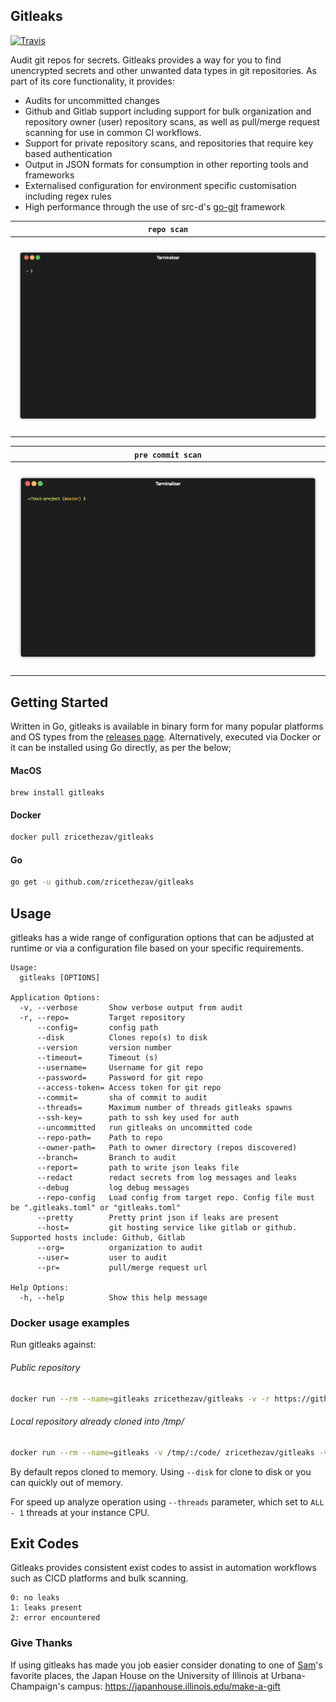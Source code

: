 Gitleaks
--------

<p align="left">
      <a href="https://travis-ci.org/zricethezav/gitleaks"><img alt="Travis" src="https://img.shields.io/travis/zricethezav/gitleaks/master.svg?style=flat-square"></a>
</p>

Audit git repos for secrets. Gitleaks provides a way for you to find unencrypted secrets and other unwanted data types in git repositories. As part of its core functionality, it provides:

* Audits for uncommitted changes
* Github and Gitlab support including support for bulk organization and repository owner (user) repository scans, as well as pull/merge request scanning for use in common CI workflows.
* Support for private repository scans, and repositories that require key based authentication
* Output in JSON formats for consumption in other reporting tools and frameworks
* Externalised configuration for environment specific customisation including regex rules
* High performance through the use of src-d's [go-git](https://github.com/src-d/go-git) framework



|  `repo scan` |
|---|
| <p align="left"><img src="https://raw.githubusercontent.com/zricethezav/gifs/master/repo-scan.gif"></p>  | <p align="left"><img src="https://raw.githubusercontent.com/zricethezav/gifs/master/repo-scan.gif"></p> |

| `pre commit scan` |
|---|
|  <p align="left"><img src="https://raw.githubusercontent.com/zricethezav/gifs/master/pre-commit-1.gif"></p> |

## Getting Started

Written in Go, gitleaks is available in binary form for many popular platforms and OS types from the [releases page](https://github.com/zricethezav/gitleaks/releases). Alternatively, executed via Docker or it can be installed using Go directly, as per the below;

#### MacOS

```
brew install gitleaks
```

#### Docker

```bash
docker pull zricethezav/gitleaks
```

#### Go

```bash
go get -u github.com/zricethezav/gitleaks
```

## Usage

gitleaks has a wide range of configuration options that can be adjusted at runtime or via a configuration file based on your specific requirements.

```
Usage:
  gitleaks [OPTIONS]

Application Options:
  -v, --verbose       Show verbose output from audit
  -r, --repo=         Target repository
      --config=       config path
      --disk          Clones repo(s) to disk
      --version       version number
      --timeout=      Timeout (s)
      --username=     Username for git repo
      --password=     Password for git repo
      --access-token= Access token for git repo
      --commit=       sha of commit to audit
      --threads=      Maximum number of threads gitleaks spawns
      --ssh-key=      path to ssh key used for auth
      --uncommitted   run gitleaks on uncommitted code
      --repo-path=    Path to repo
      --owner-path=   Path to owner directory (repos discovered)
      --branch=       Branch to audit
      --report=       path to write json leaks file
      --redact        redact secrets from log messages and leaks
      --debug         log debug messages
      --repo-config   Load config from target repo. Config file must be ".gitleaks.toml" or "gitleaks.toml"
      --pretty        Pretty print json if leaks are present
      --host=         git hosting service like gitlab or github. Supported hosts include: Github, Gitlab
      --org=          organization to audit
      --user=         user to audit
      --pr=           pull/merge request url

Help Options:
  -h, --help          Show this help message
```

### Docker usage examples

Run gitleaks against:

###### Public repository

```bash
docker run --rm --name=gitleaks zricethezav/gitleaks -v -r https://github.com/zricethezav/gitleaks.git
```

###### Local repository already cloned into /tmp/

```bash
docker run --rm --name=gitleaks -v /tmp/:/code/ zricethezav/gitleaks -v --repo-path=/code/gitleaks
```

By default repos cloned to memory. Using `--disk` for clone to disk or you can quickly out of memory.

For speed up analyze operation using `--threads` parameter, which set to `ALL - 1` threads at your instance CPU.


## Exit Codes

Gitleaks provides consistent exist codes to assist in automation workflows such as CICD platforms and bulk scanning.


```
0: no leaks
1: leaks present
2: error encountered
```

### Give Thanks

If using gitleaks has made you job easier consider donating to one of [Sam](https://www.flickr.com/photos/146541520@N08/albums/72157710121716312)'s favorite places, the Japan House on the University of Illinois at Urbana-Champaign's campus: https://japanhouse.illinois.edu/make-a-gift

